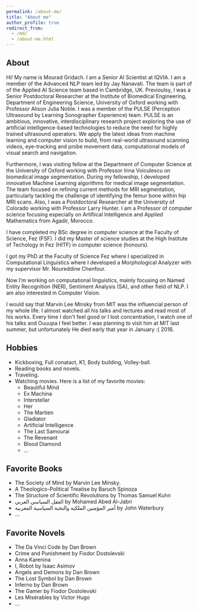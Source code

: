 ```yaml
---
permalink: /about-me/
title: "About me"
author_profile: true
redirect_from: 
  - /md/
  - /about-me.html
---
```


## About

Hi! My name is Mourad Gridach. I am a Senior AI Scientist at IQVIA. I am a member of the Advanced NLP team led by Jay Nanavati. The team is part of of the Applied AI Science team based in Cambridge, UK. Previoulsy, I was a Senior Postdoctoral Researcher at the Institute of Biomedical Engineering, Department of Engineering Science, University of Oxford working with Professor Alison Julia Noble. I was a member of the PULSE (Perception Ultrasound by Learning Sonographer Experience) team. PULSE is an ambitious, innovative, interdisciplinary research project exploring the use of artificial intelligence-based technologies to reduce the need for highly trained ultrasound operators. We apply the latest ideas from machine learning and computer vision to build, from real-world ultrasound scanning videos, eye-tracking and probe movement data, computational models of visual search and navigation.

Furthermore, I was visiting fellow at the Department of Computer Science at the University of Oxford working with Professor Irina Voiculescu on biomedical image segmentation. During my fellowship, I developed innovative Machine Learning algorithms for medical image segmentation. The team focused on refining current methods for MRI segmentation, particularly tackling the challenge of identifying the femur bone within hip MRI scans. Also, I was a Postdoctoral Researcher at the University of Colorado working with Professor Larry Hunter. I am a Professor of computer science focusing especially on Artifiical Intelligence and Applied Mathematics from Agadir, Morocco.

I have completed my BSc degree in computer science  at the Faculty of Science, Fez (FSF). I did my Master of science studies at the High Institute of Techology in Fez (HITF) in computer science (honours).

I got my PhD at the Faculty of Science Fez where I specialized in Computational Linguistics where I developed a Morphological Analyzer with my supervisor Mr. Noureddine Chenfour.

Now I’m working on computational linguistics, mainly focusing on Named Entity Recognition (NER), Sentiment Analysis (SA), and other field of NLP. I am also interested in Computer Vision. 

I would say that Marvin Lee Minsky from MIT was the influencial person of my whole life. I almost watched all his talks and lectures and read most of his works. Every time I don't feel good or I lost concentration, I watch one of his talks and Ouuupa I feel better. I was planning to visit him at MIT last summer, but unfortunately He died early that year in January :( 2016. 

## Hobbies

* Kickboxing, Full conatact, K1, Body building, Volley-ball.
* Reading books and novels. 
* Traveling. 
* Watching movies. Here is a list of my favorite movies: 
  * Beautiful Mind
  * Ex Machina
  * Interstellar
  * Her
  * The Martien
  * Gladiator
  * Artificial Intelligence
  * The Last Samourai
  * The Revenant
  * Blood Diamond
  * ... 


## Favorite Books
* The Society of Mind by Marvin Lee Minsky. 
* A Theologico-Political Treatise by Baruch Spinoza 
* The Structure of Scientific Revolutions by Thomas Samuel Kuhn
* العقل السياسي العربي by Mohamed Abed Al-Jabri
* أمير المؤمنين الملكية والنخبة السياسية المغربية by John Waterbury
* ...

## Favorite Novels
* The Da Vinci Code by Dan Brown
* Crime and Punishment by Fiodor Dostoïevski
* Anna Karenina
* I, Robot by Isaac Asimov
* Angels and Demons by Dan Brown
* The Lost Symbol by Dan Brown
* Inferno by Dan Brown
* The Gamer by Fiodor Dostoïevski
* Les Misérables by Victor Hugo
* ...

